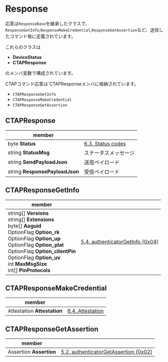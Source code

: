 # Response

応答は`ResponseBase`を継承したクラスで、`ResponseGetInfo`,`ResponseMakeCredential`,`ResponseGetAssertion`など、送信したコマンド毎に定義されています。

これらのクラスは

- **DeviceStatus**
- **CTAPResponse**

のメンバ変数で構成されています。

CTAPコマンド応答は`CTAPResponseメンバに格納されています。

- `CTAPResponseGetInfo`
- `CTAPResponseMakeCredential`
- `CTAPResponseGetAssertion`



## CTAPResponse

| member |      |
| ------------------------------ | ---- |
| byte **Status**                | [6.3. Status codes](https://fidoalliance.org/specs/fido-v2.0-ps-20190130/fido-client-to-authenticator-protocol-v2.0-ps-20190130.html#error-responses) |
| string **StatusMsg**           | ステータスメッセージ |
| string **SendPayloadJson** | 送信ペイロード |
| string **ResponsePayloadJson** | 受信ペイロード |



## CTAPResponseGetInfo

| member |      |
| ------------------------------ | ---- |
| string[] **Versions**<br/>string[] **Extensions**<br/>byte[] **Aaguid**<br/>OptionFlag **Option_rk**<br/>OptionFlag **Option_up**<br/>OptionFlag **Option_plat**<br/>OptionFlag **Option_clientPin**<br/>OptionFlag **Option_uv**<br/>int **MaxMsgSize**<br/>int[] **PinProtocols** | [5.4. authenticatorGetInfo (0x04)](https://fidoalliance.org/specs/fido-v2.0-ps-20190130/fido-client-to-authenticator-protocol-v2.0-ps-20190130.html#authenticatorGetInfo) |



## CTAPResponseMakeCredential

| member                      |                                                              |
| --------------------------- | ------------------------------------------------------------ |
| Attestation **Attestation** | [6.4. Attestation](https://www.w3.org/TR/webauthn/#sctn-attestation) |



## CTAPResponseGetAssertion

| member                  |                                                              |
| ----------------------- | ------------------------------------------------------------ |
| Assertion **Assertion** | [5.2. authenticatorGetAssertion (0x02)](https://fidoalliance.org/specs/fido-v2.0-ps-20190130/fido-client-to-authenticator-protocol-v2.0-ps-20190130.html#authenticatorGetAssertion) |